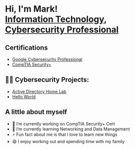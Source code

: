 <h1>Hi, I'm Mark! <br/><a href="https://github.com/MarkElizondo">Information Technology</a>, <a href="https://www.linkedin.com/in/mark-elizondo-91aa28ab/">Cybersecurity Professional</a>

 <h2>Certifications</h2>

- [Google Cybersecurity Professional](https://coursera.org/share/7c2da8a4e38e5d0302f6a6b329f4998b)
- [CompTIA Security+](https://static.vecteezy.com/system/resources/previews/002/241/283/large_2x/coming-soon-neon-signs-style-text-free-vector.jpg)

<h2>👨‍💻 Cybersecurity Projects:</h2>
  
- [Active Directory Home Lab](https://github.com/joshmadakor1/AD_PS)
- [Hello World](https://coursera.org/share/7c2da8a4e38e5d0302f6a6b329f4998b)

<h2>A little about myself</h2>

- 🔭 I’m currently working on CompTIA Security+ Cert
- 🌱 I’m currently learning Networking and Data Management
- ⚡ Fun fact about me is that I love to learn new things
- 😄 I enjoy working out and spending time with my family
